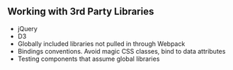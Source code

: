 ## Working with 3rd Party Libraries

- jQuery
- D3
- Globally included libraries not pulled in through Webpack
- Bindings conventions. Avoid magic CSS classes, bind to data attributes
- Testing components that assume global libraries
